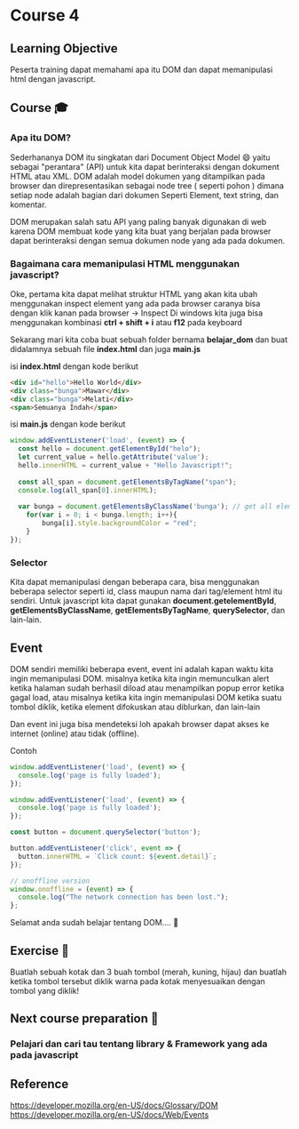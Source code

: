 # Course 4

## Learning Objective
Peserta training dapat memahami apa itu DOM dan dapat memanipulasi html dengan javascript.

## Course :mortar_board:
### Apa itu DOM?

Sederhananya DOM itu singkatan dari Document Object Model :smile: yaitu sebagai "perantara" (API) untuk kita dapat berinteraksi dengan dokument HTML atau XML.
DOM adalah model dokumen yang ditampilkan pada browser dan direpresentasikan sebagai node tree ( seperti pohon ) dimana setiap node adalah bagian dari dokumen
Seperti Element, text string, dan komentar.

DOM merupakan salah satu API yang paling banyak digunakan di web karena DOM membuat kode yang kita buat yang berjalan pada browser dapat berinteraksi dengan semua
dokumen node yang ada pada dokumen.

### Bagaimana cara memanipulasi HTML menggunakan javascript?

Oke, pertama kita dapat melihat struktur HTML yang akan kita ubah menggunakan inspect element yang ada pada browser caranya bisa dengan klik kanan pada browser -> Inspect
Di windows kita juga bisa menggunakan kombinasi **ctrl + shift + i** atau **f12** pada keyboard

Sekarang mari kita coba buat sebuah folder bernama **belajar_dom** dan buat didalamnya sebuah file **index.html** dan juga **main.js**

isi **index.html** dengan kode berikut

```html
<div id="hello">Hello World</div>
<div class="bunga">Mawar</div>
<div class="bunga">Melati</div>
<span>Semuanya Indah</span>
```

isi **main.js** dengan kode berikut

```javascript
window.addEventListener('load', (event) => {
  const hello = document.getElementById("helo");
  let current_value = hello.getAttribute('value');
  hello.innerHTML = current_value + "Hello Javascript!";
  
  const all_span = document.getElementsByTagName("span");
  console.log(all_span[0].innerHTML);
  
  var bunga = document.getElementsByClassName('bunga'); // get all elements with class 'bunga'
	for(var i = 0; i < bunga.length; i++){
		bunga[i].style.backgroundColor = "red";
	}
});
```

### Selector

Kita dapat memanipulasi dengan beberapa cara, bisa menggunakan beberapa selector seperti id, class maupun nama dari tag/element html itu sendiri.
Untuk javascript kita dapat gunakan **document.getelementById**, **getElementsByClassName**, **getElementsByTagName**, **querySelector**, dan lain-lain.

## Event

DOM sendiri memiliki beberapa event, event ini adalah kapan waktu kita ingin memanipulasi DOM. misalnya ketika kita ingin memunculkan alert ketika halaman sudah berhasil diload
atau menampilkan popup error ketika gagal load, atau misalnya ketika kita ingin memanipulasi DOM ketika suatu tombol diklik, ketika element difokuskan atau diblurkan, dan lain-lain

Dan event ini juga bisa mendeteksi loh apakah browser dapat akses ke internet (online) atau tidak (offline).

Contoh

```javascript
window.addEventListener('load', (event) => {
  console.log('page is fully loaded');
});
```

```javascript
window.addEventListener('load', (event) => {
  console.log('page is fully loaded');
});
```

```javascript
const button = document.querySelector('button');

button.addEventListener('click', event => {
  button.innerHTML = `Click count: ${event.detail}`;
});
```

```javascript
// onoffline version
window.onoffline = (event) => {
  console.log("The network connection has been lost.");
};
```

Selamat anda sudah belajar tentang DOM.... :round_pushpin:

## Exercise :muscle:
Buatlah sebuah kotak dan 3 buah tombol (merah, kuning, hijau) dan buatlah ketika tombol tersebut diklik warna pada kotak menyesuaikan dengan tombol yang diklik!

## Next course preparation :100:
### Pelajari dan cari tau tentang library & Framework yang ada pada javascript

## Reference
https://developer.mozilla.org/en-US/docs/Glossary/DOM
https://developer.mozilla.org/en-US/docs/Web/Events
